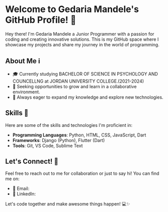 # Welcome to Gedaria Mandele's GitHub Profile! 👋

Hey there! I'm Gedaria Mandele a Junior Programmer with a passion for coding and creating innovative solutions. This is my GitHub space where I showcase my projects and share my journey in the world of programming.

## About Me ℹ️

- 🎓 Currently studying BACHELOR OF SCIENCE IN PSYCHOLOGY AND COUNCELLNG at JORDAN UNIVERSITY COLLEGE.(2021-2024)
- 💼 Seeking opportunities to grow and learn in a collaborative environment.
- 🌱 Always eager to expand my knowledge and explore new technologies.

## Skills 🚀

Here are some of the skills and technologies I'm proficient in:

- **Programming Languages**: Python, HTML, CSS, JavaScript, Dart
- **Frameworks**: Django (Python), Flutter (Dart)
- **Tools**: Git, VS Code, Sublime Text


## Let's Connect! 🤝

Feel free to reach out to me for collaboration or just to say hi! You can find me on:

- 📧 Email: 
- 💼 LinkedIn:  

Let's code together and make awesome things happen! 💻✨
